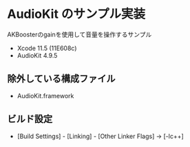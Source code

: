 # AudioKit のサンプル実装
AKBoosterのgainを使用して音量を操作するサンプル

* Xcode 11.5 (11E608c)
* AudioKit 4.9.5

## 除外している構成ファイル
* AudioKit.framework

## ビルド設定
* [Build Settings] - [Linking] - [Other Linker Flags] -> [-lc++]
